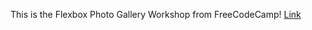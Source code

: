 This is the Flexbox Photo Gallery Workshop from FreeCodeCamp!
[Link](https://lykaiio.github.io/fcc-flexboxphotogallery)
